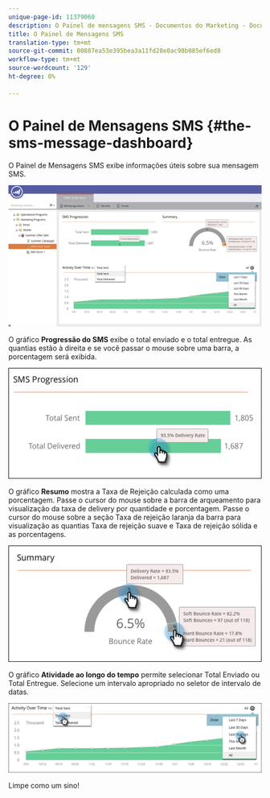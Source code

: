 ```yaml
---
unique-page-id: 11379060
description: O Painel de mensagens SMS - Documentos do Marketing - Documentação do produto
title: O Painel de Mensagens SMS
translation-type: tm+mt
source-git-commit: 00887ea53e395bea3a11fd28e0ac98b085ef6ed8
workflow-type: tm+mt
source-wordcount: '129'
ht-degree: 0%

---
```



# O Painel de Mensagens SMS {#the-sms-message-dashboard}

O Painel de Mensagens SMS exibe informações úteis sobre sua mensagem SMS.

![](assets/converted-dashboard-image.png)

O gráfico **Progressão do SMS** exibe o total enviado e o total entregue. As quantias estão à direita e se você passar o mouse sobre uma barra, a porcentagem será exibida.

![](assets/sms-progression-hand-border.png)

O gráfico **Resumo** mostra a Taxa de Rejeição calculada como uma porcentagem. Passe o cursor do mouse sobre a barra de arqueamento para visualização da taxa de delivery por quantidade e porcentagem. Passe o cursor do mouse sobre a seção Taxa de rejeição laranja da barra para visualização as quantias Taxa de rejeição suave e Taxa de rejeição sólida e as porcentagens.

![](assets/hover-over-summary-hands-thin-border.png)

O gráfico **Atividade ao longo do tempo** permite selecionar Total Enviado ou Total Entregue. Selecione um intervalo apropriado no seletor de intervalo de datas.

![](assets/activity-over-time-hands.png)

Limpe como um sino!
